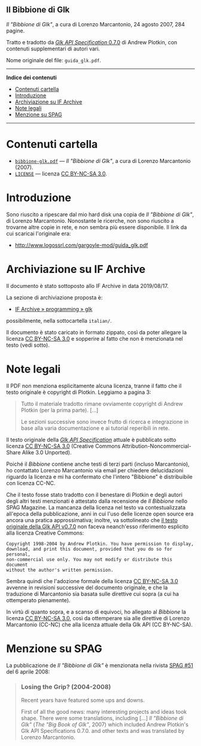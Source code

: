 ## Il Bibbione di Glk

_Il "Bibbione di Glk"_, a cura di Lorenzo Marcantonio, 24 agosto 2007, 284 pagine.

Tratto e tradotto da [_Glk API Specification_ 0.7.0][Glk v0.7.0] di Andrew Plotkin, con contenuti supplementari di autori vari.

Nome originale del file: `guida_glk.pdf`.

-----

**Indice dei contenuti**

<!-- MarkdownTOC autolink="true" bracket="round" autoanchor="false" lowercase="only_ascii" uri_encoding="true" levels="1,2,3" -->

- [Contenuti cartella](#contenuti-cartella)
- [Introduzione](#introduzione)
- [Archiviazione su IF Archive](#archiviazione-su-if-archive)
- [Note legali](#note-legali)
- [Menzione su SPAG](#menzione-su-spag)

<!-- /MarkdownTOC -->

-----

# Contenuti cartella

- [`bibbione-glk.pdf`](./bibbione-glk.pdf) — _Il "Bibbione di Glk"_, a cura di Lorenzo Marcantonio (2007).
- [`LICENSE`](./LICENSE) — licenza [CC BY-NC-SA 3.0].


# Introduzione

Sono riuscito a ripescare dal mio hard disk una copia de _Il "Bibbione di Glk"_, di Lorenzo Marcantonio.
Nonostante le ricerche, non sono riuscito a trovarne altre copie in rete, e non sembra più essere disponibile.
Il link da cui scaricai l'originale era:

- http://www.logossrl.com/gargoyle-mod/guida_glk.pdf


# Archiviazione su IF Archive

Il documento è stato sottoposto allo IF Archive in data 2019/08/17.

La sezione di archiviazione proposta è:

- [IF Archive » programming » glk]

possibilmente, nella sottocartella `italian/`.

Il documento è stato caricato in formato zippato, così da poter allegare la licenza [CC BY-NC-SA 3.0] e sopperire al fatto che non è menzionata nel testo (vedi sotto).

# Note legali

Il PDF non menziona esplicitamente alcuna licenza, tranne il fatto che il testo originale è copyright di Plotkin.
Leggiamo a pagina 3:

> Tutto il materiale tradotto rimane ovviamente copyright di Andrew Plotkin (per la prima parte). \[…\] 
> 
> Le sezioni successive sono invece frutto di ricerca e integrazione in base alla varia documentazione e ai tutorial reperibili in rete.

Il testo originale della _[Glk API Specification]_ attuale è pubblicato sotto licenza [CC BY-NC-SA 3.0]  (Creative Commons Attribution-Noncommercial-Share Alike 3.0 Unported).

Poiché il _Bibbione_ contiene anche testi di terzi parti (incluso Marcantonio), ho contattato Lorenzo Marcantonio via email per chiedere delucidazioni riguardo la licenza e mi ha confermato che l'intero "Bibbione" è distribuibile con licenza CC-NC.

Che il testo fosse stato tradotto con il benestare di Plotkin e degli autori degli altri testi menzionati è attestato dalla recensione de _Il Bibbione_ nello SPAG Magazine.
La mancanza della licenza nel testo va contestualizzata all'epoca della pubblicazione, anni in cui l'uso delle licenze open source era ancora una pratica approssimativa; inoltre, va sottolineato che [il testo originale della Glk API v0.7.0][Glk v0.7.0] non faceva neanch'esso riferimento esplicito alla licenza Creative Commons:

```
Copyright 1998-2004 by Andrew Plotkin. You have permission to display, 
download, and print this document, provided that you do so for personal, 
non-commercial use only. You may not modify or distribute this document 
without the author's written permission.
```

Sembra quindi che l'adozione formale della licenza [CC BY-NC-SA 3.0] avvenne in revisioni successive del documento originale, e che la traduzione di Marcantonio sia basata sulle direttive cui sopra (a cui ha ottemperato pienamente).

In virtù di quanto sopra, e a scanso di equivoci, ho allegato al _Bibbione_ la licenza [CC BY-NC-SA 3.0], così da ottemperare sia alle direttive di Lorenzo Marcantonio (CC-NC) che alla licenza attuale della Glk API (CC BY-NC-SA).

# Menzione su SPAG

La pubblicazione de _Il "Bibbione di Glk"_ è menzionata nella rivista [SPAG #51] del 6 aprile 2008:

> ### Losing the Grip? (2004-2008)
> 
> Recent years have featured some ups and downs.
> 
> First of all the good news: many interesting projects and ideas took shape.  There were some translations, including \[…\] _Il "Bibbione di Glk"_ (_The "Big Book of Glk"_, 2007) which included Andrew Plotkin's Glk API Specifications 0.7.0. and other texts and was translated by Lorenzo Marcantonio.



<!-----------------------------------------------------------------------------
                               LINK REFERENZIALI
------------------------------------------------------------------------------>

[IF Archive » programming » glk]: https://www.ifarchive.org/indexes/if-archive/programming/glk/ "Vai alla sezione 'programming/glk' dello IF Archive"

[Glk v0.7.0]: https://www.eblong.com/zarf/glk/glk-spec-070.txt "Visiona la Glk API v0.7.0 originale (txt)"
[Glk API Specification]: https://www.eblong.com/zarf/glk/glk-spec-075.html "Visiona l'attuale Glk API originale (HTML)"

[CC BY-NC-SA 3.0]: https://creativecommons.org/licenses/by-nc-sa/3.0/ "Vedi la licenza Creative Commons Attribution-NonCommercial-ShareAlike 3.0 Unported"

[SPAG #51]: https://www.spagmag.org/archives/backissues/spag51.html "Vai al numero #51 dello SPAG Magazine"

<!-- EOF -->

